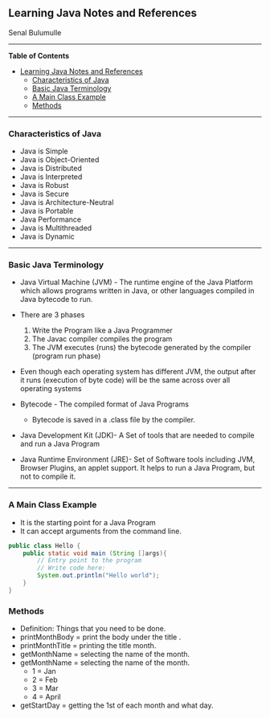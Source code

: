 ##  Learning Java Notes and References 
Senal Bulumulle 
______ 
**Table of Contents** 
- [Learning Java Notes and References](#learning-java-notes-and-references)
	- [Characteristics of Java](#characteristics-of-java)
	- [Basic Java Terminology](#basic-java-terminology)
	- [A Main Class Example](#a-main-class-example)
	- [Methods](#methods)
______
### Characteristics of Java 
* Java is Simple 
* Java is Object-Oriented 
* Java is Distributed 
* Java is Interpreted 
* Java is Robust 
* Java is Secure 
* Java is Architecture-Neutral 
* Java is Portable 
* Java Performance 
* Java is Multithreaded 
* Java is Dynamic    
_____
### Basic Java Terminology
 * Java  Virtual Machine (JVM) - The runtime engine of the Java Platform which allows programs written in Java, or other languages compiled in  Java bytecode to run. 
 * There are 3 phases
    1. Write the Program like a Java Programmer 
    2. The Javac compiler compiles the program 
    3. The JVM executes (runs) the bytecode generated by the compiler (program run phase)


* Even though each operating system has different JVM, the output after it runs (execution of byte code) will be the same across over all operating systems 

* Bytecode - The compiled format of Java Programs 
  * Bytecode is saved in a .class file by the compiler. 

* Java Development Kit (JDK)- A Set of tools that are needed to compile and run a Java Program 
* Java Runtime Environment (JRE)- Set of Software tools including JVM, Browser Plugins, an applet support. It helps to run a Java Program, but not to compile it. 
____



### A Main Class Example
* It is the starting point for a Java Program 
* It can accept arguments from the command line. 


```java
public class Hello {
    public static void main (String []args){
        // Entry point to the program 
        // Write code here: 
        System.out.println("Hello world");
    }
}
```
### Methods 
*  Definition: Things that you need to be done.
  * printMonthBody = print the body under the title .
  * printMonthTitle = printing the title month.
  * getMonthName = selecting the name of the month.
  * getMonthName = selecting the name of the month.
    * 1 = Jan
    * 2 = Feb
    * 3 = Mar
    * 4 = April
  * getStartDay = getting the 1st of each month and what day.